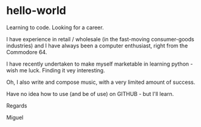# hello-world
Learning to code. Looking for a career.

I have experience in retail / wholesale (in the fast-moving consumer-goods industries) and I have always been a computer enthusiast, right from the Commodore 64.

I have recently undertaken to make myself marketable in learning python - wish me luck. Finding it vey interesting.

Oh, I also write and compose music, with a very limited amount of success.

Have no idea how to use (and be of use) on GITHUB - but I'll learn.

Regards

Miguel

